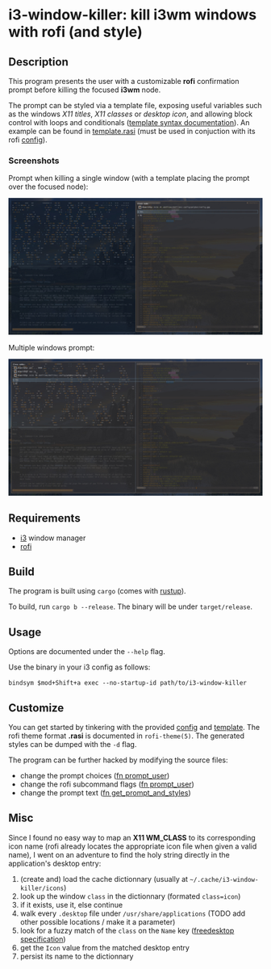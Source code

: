 # i3-window-killer: kill i3wm windows with rofi (and style)

## Description

This program presents the user with a customizable **rofi** confirmation prompt before killing the focused **i3wm** node.

The prompt can be styled via a template file, exposing useful variables such as the windows _X11 titles_, _X11 classes_ or _desktop icon_, and allowing block control with loops and conditionals ([template syntax documentation](https://docs.rs/tinytemplate/1.2.1/tinytemplate/syntax/index.html)). An example can be found in [template.rasi](template.rasi) (must be used in conjuction with its rofi [config](config.rasi)).

### Screenshots

Prompt when killing a single window (with a template placing the prompt over the focused node):

![single window prompt capture](capture1.jpg)

Multiple windows prompt:

![multiple windows prompt capture](capture2.jpg)

## Requirements

- [i3](https://github.com/i3/i3) window manager
- [rofi](https://github.com/davatorium/rofi)

## Build

The program is built using `cargo` (comes with [rustup](https://www.rust-lang.org/tools/install)).

To build, run `cargo b --release`. The binary will be under `target/release`.

## Usage

Options are documented under the `--help` flag.

Use the binary in your i3 config as follows:

```
bindsym $mod+Shift+a exec --no-startup-id path/to/i3-window-killer
```

## Customize

You can get started by tinkering with the provided [config](config.rasi) and [template](template.rasi).
The rofi theme format **.rasi** is documented in `rofi-theme(5)`.
The generated styles can be dumped with the `-d` flag.

The program can be further hacked by modifying the source files:

- change the prompt choices ([fn prompt_user](src/lib.rs))
- change the rofi subcommand flags ([fn prompt_user](src/lib.rs))
- change the prompt text ([fn get_prompt_and_styles](src/lib.rs))

## Misc

Since I found no easy way to map an **X11 WM_CLASS** to its corresponding icon name (rofi already locates the appropriate icon file when given a valid name), I went on an adventure to find the holy string directly in the application's desktop entry:
1. (create and) load the cache dictionnary (usually at `~/.cache/i3-window-killer/icons`)
2. look up the window `class` in the dictionnary (formated `class=icon`)
3. if it exists, use it, else continue
4. walk every `.desktop` file under `/usr/share/applications` (TODO add other possible locations / make it a parameter)
5. look for a fuzzy match of the `class` on the `Name` key ([freedesktop specification](https://specifications.freedesktop.org/desktop-entry-spec/desktop-entry-spec-latest.html#recognized-keys))
6. get the `Icon` value from the matched desktop entry
7. persist its name to the dictionnary